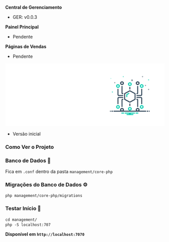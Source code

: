 **Central de Gerenciamento**
  - GER: v0.0.3

**Painel Principal**
  - Pendente

**Páginas de Vendas**
  - Pendente

![Logo da minha empresa](./management/css/imgs/favicons/favicon512.png)

- Versão inicial

### Como Ver o Projeto

### Banco de Dados :game_die:
Fica em `.conf` dentro da pasta `management/core-php`

### Migrações do Banco de Dados :gear:
```
php management/core-php/migrations
```

### Testar Início :test_tube:
```
cd management/
php -S localhost:707
```

**Disponível em `http://localhost:7070`**

